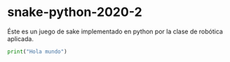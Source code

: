 # snake-python-2020-2
Éste es un juego de sake implementado en python por la clase de robótica aplicada. 

```python
print("Hola mundo")
```
